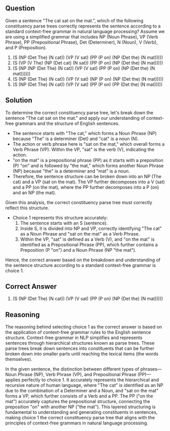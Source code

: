 ## Question
Given a sentence "The cat sat on the mat.", which of the following constituency parse trees correctly represents the sentence according to a standard context-free grammar in natural language processing? Assume we are using a simplified grammar that includes NP (Noun Phrase), VP (Verb Phrase), PP (Prepositional Phrase), Det (Determiner), N (Noun), V (Verb), and P (Preposition).

1. (S (NP (Det The) (N cat)) (VP (V sat) (PP (P on) (NP (Det the) (N mat)))))
2. (S (VP (V The) (NP (Det cat) (N sat)) (PP (P on) (NP (Det the) (N mat)))))
3. (S (NP (NP (Det The) (N cat)) (VP (V sat) (PP (P on) (NP (Det the) (N mat))))))
4. (S (NP (Det The) (N cat)) (VP (V sat) (NP (P on) (NP (Det the) (N mat)))))
5. (S (NP (Det The) (N cat)) (VP (V sat) (PP (P on) (PP (Det the) (N mat)))))

## Solution
To determine the correct constituency parse tree, let's break down the sentence "The cat sat on the mat." and apply our understanding of context-free grammars and the structure of English sentences.

- The sentence starts with "The cat," which forms a Noun Phrase (NP) because "The" is a determiner (Det) and "cat" is a noun (N).
- The action or verb phrase here is "sat on the mat," which overall forms a Verb Phrase (VP). Within the VP, "sat" is the verb (V), indicating the action.
- "on the mat" is a prepositional phrase (PP) as it starts with a preposition (P) "on" and is followed by "the mat," which forms another Noun Phrase (NP) because "the" is a determiner and "mat" is a noun.
- Therefore, the sentence structure can be broken down into an NP (The cat) and a VP (sat on the mat). The VP further decomposes into a V (sat) and a PP (on the mat), where the PP further decomposes into a P (on) and an NP (the mat).

Given this analysis, the correct constituency parse tree must correctly reflect this structure. 

- Choice 1 represents this structure accurately:
    1. The sentence starts with an S (sentence).
    2. Inside S, it is divided into NP and VP, correctly identifying "The cat" as a Noun Phrase and "sat on the mat" as a Verb Phrase.
    3. Within the VP, "sat" is defined as a Verb (V), and "on the mat" is identified as a Prepositional Phrase (PP), which further contains a Preposition (P "on") and a Noun Phrase (NP "the mat").

Hence, the correct answer based on the breakdown and understanding of the sentence structure according to a standard context-free grammar is choice 1.

## Correct Answer
1. (S (NP (Det The) (N cat)) (VP (V sat) (PP (P on) (NP (Det the) (N mat)))))

## Reasoning
The reasoning behind selecting choice 1 as the correct answer is based on the application of context-free grammar rules to the English sentence structure. Context-free grammar in NLP simplifies and represents sentences through hierarchical structures known as parse trees. These parse trees break down sentences into constituents that can be further broken down into smaller parts until reaching the lexical items (the words themselves).

In the given sentence, the distinction between different types of phrases—Noun Phrase (NP), Verb Phrase (VP), and Prepositional Phrase (PP)—applies perfectly to choice 1. It accurately represents the hierarchical and recursive nature of human language, where "The cat" is identified as an NP due to the combination of a Determiner and a Noun, and "sat on the mat" forms a VP, which further consists of a Verb and a PP. The PP ("on the mat") accurately captures the prepositional structure, connecting the preposition "on" with another NP ("the mat"). This layered structuring is fundamental to understanding and generating constituents in sentences, making choice 1 the correct constituency parse tree that aligns with the principles of context-free grammars in natural language processing.